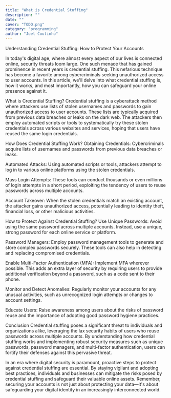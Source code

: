 ```yaml
---
title: "What is Credential Stuffing"
description: ""
date: ""
cover: "TODO.png"
category: "programming"
author: "Joel Coutinho"
---
```


Understanding Credential Stuffing: How to Protect Your Accounts

In today's digital age, where almost every aspect of our lives is connected online, security threats loom large. One such menace that has gained prominence in recent years is credential stuffing. This nefarious technique has become a favorite among cybercriminals seeking unauthorized access to user accounts. In this article, we'll delve into what credential stuffing is, how it works, and most importantly, how you can safeguard your online presence against it.

What is Credential Stuffing?
Credential stuffing is a cyberattack method where attackers use lists of stolen usernames and passwords to gain unauthorized access to user accounts. These lists are typically acquired from previous data breaches or leaks on the dark web. The attackers then employ automated scripts or tools to systematically try these stolen credentials across various websites and services, hoping that users have reused the same login credentials.

How Does Credential Stuffing Work?
Obtaining Credentials: Cybercriminals acquire lists of usernames and passwords from previous data breaches or leaks.

Automated Attacks: Using automated scripts or tools, attackers attempt to log in to various online platforms using the stolen credentials.

Mass Login Attempts: These tools can conduct thousands or even millions of login attempts in a short period, exploiting the tendency of users to reuse passwords across multiple accounts.

Account Takeover: When the stolen credentials match an existing account, the attacker gains unauthorized access, potentially leading to identity theft, financial loss, or other malicious activities.

How to Protect Against Credential Stuffing?
Use Unique Passwords: Avoid using the same password across multiple accounts. Instead, use a unique, strong password for each online service or platform.

Password Managers: Employ password management tools to generate and store complex passwords securely. These tools can also help in detecting and replacing compromised credentials.

Enable Multi-Factor Authentication (MFA): Implement MFA wherever possible. This adds an extra layer of security by requiring users to provide additional verification beyond a password, such as a code sent to their phone.

Monitor and Detect Anomalies: Regularly monitor your accounts for any unusual activities, such as unrecognized login attempts or changes to account settings.

Educate Users: Raise awareness among users about the risks of password reuse and the importance of adopting good password hygiene practices.

Conclusion
Credential stuffing poses a significant threat to individuals and organizations alike, leveraging the lax security habits of users who reuse passwords across multiple accounts. By understanding how credential stuffing works and implementing robust security measures such as unique passwords, password managers, and multi-factor authentication, users can fortify their defenses against this pervasive threat.

In an era where digital security is paramount, proactive steps to protect against credential stuffing are essential. By staying vigilant and adopting best practices, individuals and businesses can mitigate the risks posed by credential stuffing and safeguard their valuable online assets. Remember, securing your accounts is not just about protecting your data—it's about safeguarding your digital identity in an increasingly interconnected world.
